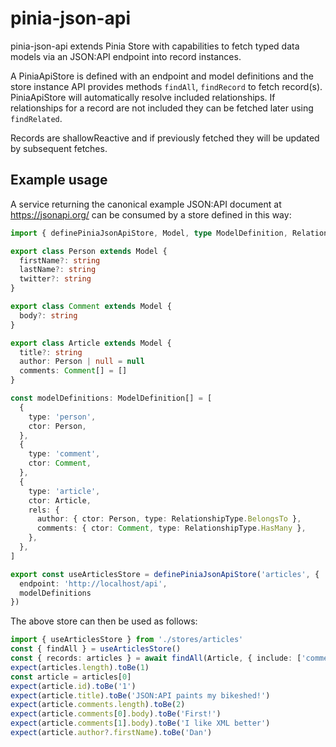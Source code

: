 # pinia-json-api

pinia-json-api extends Pinia Store with capabilities to fetch typed data models via an JSON:API endpoint into record instances.

A PiniaApiStore is defined with an endpoint and model definitions and the store instance API provides methods `findAll`, `findRecord` to fetch record(s). PiniaApiStore will automatically resolve included relationships. If relationships for a record are not included they can be fetched later using `findRelated`.

Records are shallowReactive and if previously fetched they will be updated by subsequent fetches.

## Example usage

A service returning the canonical example JSON:API document at https://jsonapi.org/ can be consumed by a store defined in this way:

```ts
import { definePiniaJsonApiStore, Model, type ModelDefinition, RelationshipType } from 'pinia-json-api'

export class Person extends Model {
  firstName?: string
  lastName?: string
  twitter?: string
}

export class Comment extends Model {
  body?: string
}

export class Article extends Model {
  title?: string
  author: Person | null = null
  comments: Comment[] = []
}

const modelDefinitions: ModelDefinition[] = [
  {
    type: 'person',
    ctor: Person,
  },
  {
    type: 'comment',
    ctor: Comment,
  },
  {
    type: 'article',
    ctor: Article,
    rels: {
      author: { ctor: Person, type: RelationshipType.BelongsTo },
      comments: { ctor: Comment, type: RelationshipType.HasMany },
    },
  },
]

export const useArticlesStore = definePiniaJsonApiStore('articles', {
  endpoint: 'http://localhost/api',
  modelDefinitions
})
```

The above store can then be used as follows:

```ts
import { useArticlesStore } from './stores/articles'
const { findAll } = useArticlesStore()
const { records: articles } = await findAll(Article, { include: ['comments', 'author'] })
expect(articles.length).toBe(1)
const article = articles[0]
expect(article.id).toBe('1')
expect(article.title).toBe('JSON:API paints my bikeshed!')
expect(article.comments.length).toBe(2)
expect(article.comments[0].body).toBe('First!')
expect(article.comments[1].body).toBe('I like XML better')
expect(article.author?.firstName).toBe('Dan')
```